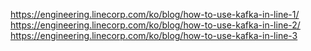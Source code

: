 https://engineering.linecorp.com/ko/blog/how-to-use-kafka-in-line-1/
https://engineering.linecorp.com/ko/blog/how-to-use-kafka-in-line-2/
https://engineering.linecorp.com/ko/blog/how-to-use-kafka-in-line-3